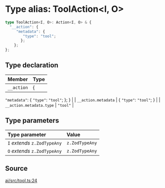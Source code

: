 # Type alias: ToolAction\<I, O\>

```ts
type ToolAction<I, O>: Action<I, O> & {
  "__action": {
     "metadata": {
        "type": "tool";
       };
    };
};
```

## Type declaration

| Member | Type |
| :------ | :------ |
| `__action` | \{
  `"metadata"`: \{
     `"type"`: `"tool"`;
    \};
 \} |
| `__action.metadata` | \{
  `"type"`: `"tool"`;
 \} |
| `__action.metadata.type` | `"tool"` |

## Type parameters

| Type parameter | Value |
| :------ | :------ |
| `I` *extends* `z.ZodTypeAny` | `z.ZodTypeAny` |
| `O` *extends* `z.ZodTypeAny` | `z.ZodTypeAny` |

## Source

[ai/src/tool.ts:24](https://github.com/firebase/genkit/blob/2b0be364306d92a8e7d13efc2da4fb04c1d21e29/js/ai/src/tool.ts#L24)
